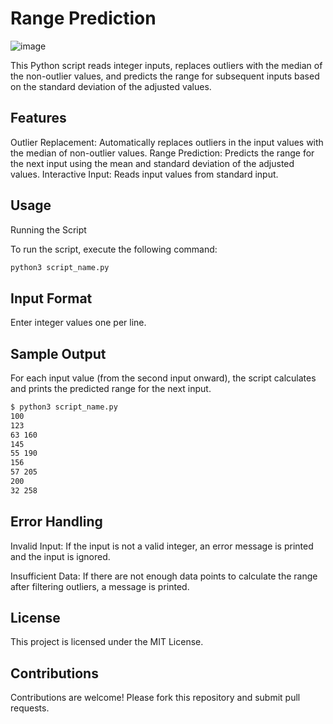 # Range Prediction
![image](https://inprogrammer.com/wp-content/uploads/2022/06/Image-for-introduction-to-python-9.jpg)

This Python script reads integer inputs, replaces outliers with the median of the non-outlier values, and predicts the range for subsequent inputs based on the standard deviation of the adjusted values.
## Features

Outlier Replacement: Automatically replaces outliers in the input values with the median of non-outlier values.
Range Prediction: Predicts the range for the next input using the mean and standard deviation of the adjusted values.
Interactive Input: Reads input values from standard input.

## Usage
Running the Script

To run the script, execute the following command:
```bash
python3 script_name.py
```
## Input Format

Enter integer values one per line.

## Sample Output

For each input value (from the second input onward), the script calculates and prints the predicted range for the next input.
```bash
$ python3 script_name.py
100
123
63 160
145
55 190
156
57 205
200
32 258

```
## Error Handling

Invalid Input: If the input is not a valid integer, an error message is printed and the input is ignored.

Insufficient Data: If there are not enough data points to calculate the range after filtering outliers, a message is printed.

## License

This project is licensed under the MIT License.

## Contributions

Contributions are welcome! Please fork this repository and submit pull requests.